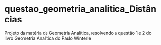 # questao_geometria_analitica_Distâncias
Projeto da matéria de Geometria Analítica, resolvendo a questão 1 e 2 do livro Geometria Analítica do Paulo Winterle

